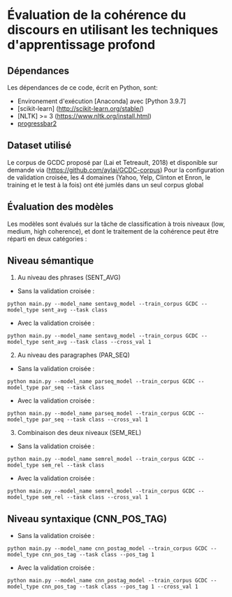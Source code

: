 # Évaluation de la cohérence du discours en utilisant les techniques d'apprentissage profond

## Dépendances

Les dépendances de ce code, écrit en Python, sont:
* Environement d'exécution [Anaconda] avec [Python 3.9.7]
* [scikit-learn] (http://scikit-learn.org/stable/)
* [NLTK] >= 3 (https://www.nltk.org/install.html)
* [progressbar2](https://pypi.org/project/progressbar2/)

## Dataset utilisé

Le corpus de GCDC proposé par (Lai et Tetreault, 2018) et disponible sur demande via (https://github.com/aylai/GCDC-corpus)
Pour la configuration de validation croisée, les 4 domaines (Yahoo, Yelp, Clinton et Enron, le training et le test à la fois) ont été jumlés dans un seul corpus global

## Évaluation des modèles

Les modèles sont évalués sur la tâche de classification à trois niveaux (low, medium, high coherence), et dont le traitement de la cohérence peut être réparti en deux catégories :

## Niveau sémantique

1) Au niveau des phrases (SENT_AVG)
* Sans la validation croisée :
```
python main.py --model_name sentavg_model --train_corpus GCDC --model_type sent_avg --task class
```
* Avec la validation croisée :
```
python main.py --model_name sentavg_model --train_corpus GCDC --model_type sent_avg --task class --cross_val 1
```

2) Au niveau des paragraphes (PAR_SEQ)
* Sans la validation croisée :
```
python main.py --model_name parseq_model --train_corpus GCDC --model_type par_seq --task class
```
* Avec la validation croisée :
```
python main.py --model_name parseq_model --train_corpus GCDC --model_type par_seq --task class --cross_val 1
```
3) Combinaison des deux niveaux (SEM_REL)
* Sans la validation croisée :
```
python main.py --model_name semrel_model --train_corpus GCDC --model_type sem_rel --task class
```

* Avec la validation croisée :
```
python main.py --model_name semrel_model --train_corpus GCDC --model_type sem_rel --task class --cross_val 1
```

## Niveau syntaxique (CNN_POS_TAG)
* Sans la validation croisée :
```
python main.py --model_name cnn_postag_model --train_corpus GCDC --model_type cnn_pos_tag --task class --pos_tag 1
```

* Avec la validation croisée :
```
python main.py --model_name cnn_postag_model --train_corpus GCDC --model_type cnn_pos_tag --task class --pos_tag 1 --cross_val 1
```
